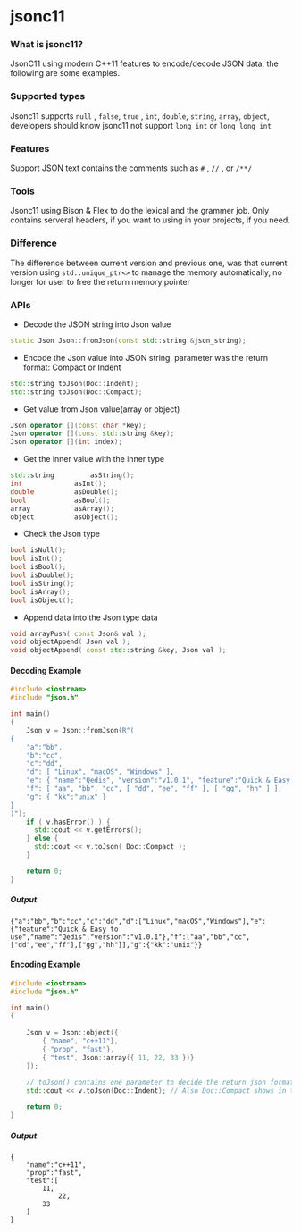 # jsonc11



### What is jsonc11?

JsonC11 using modern C++11 features to encode/decode JSON data, the following are some examples.



### Supported types

Jsonc11 supports `null` , `false`, `true` , `int`, `double`, `string`, `array`, `object`, developers should know jsonc11 not support `long int` or `long long int`



### Features

Support JSON text contains the comments such as `#` , `//` , or `/**/`



### Tools

Jsonc11 using Bison & Flex to do the lexical and the grammer job. Only contains serveral headers, if you want to using in your projects, if you need.



### Difference

The difference between current version and previous one, was that current version using `std::unique_ptr<>` to manage the memory automatically, no longer for user to free the return memory pointer



### APIs

- Decode the JSON string into Json value

```C++
static Json Json::fromJson(const std::string &json_string);
```



- Encode the Json value into JSON string, parameter was the return format: Compact or Indent

```C++
std::string toJson(Doc::Indent);
std::string toJson(Doc::Compact);
```



- Get value from Json value(array or object)

```C++
Json operator [](const char *key);
Json operator [](const std::string &key);
Json operator [](int index);
```



- Get the inner value with the inner type

```c++
std::string 	 	asString();
int 			asInt();
double  		asDouble();
bool 	  		asBool();
array 			asArray();
object  		asObject();
```



- Check the Json type

```c++
bool isNull();
bool isInt();
bool isBool();
bool isDouble();
bool isString();
bool isArray();
bool isObject();
```



- Append data into the Json type data

```C++
void arrayPush( const Json& val );
void objectAppend( Json val );
void objectAppend( const std::string &key, Json val );
```



#### Decoding Example

```C++
#include <iostream>
#include "json.h"

int main()
{
    Json v = Json::fromJson(R"(
{
    "a":"bb",
    "b":"cc",
    "c":"dd",
    "d": [ "Linux", "macOS", "Windows" ],
    "e": { "name":"Qedis", "version":"v1.0.1", "feature":"Quick & Easy for using" },
    "f": [ "aa", "bb", "cc", [ "dd", "ee", "ff" ], [ "gg", "hh" ] ],
    "g": { "kk":"unix" }
}
)");
    if ( v.hasError() ) {
      std::cout << v.getErrors();
    } else {
      std::cout << v.toJson( Doc::Compact );
    }

    return 0;
}
```

##### Output

```
{"a":"bb","b":"cc","c":"dd","d":["Linux","macOS","Windows"],"e":{"feature":"Quick & Easy to use","name":"Qedis","version":"v1.0.1"},"f":["aa","bb","cc",["dd","ee","ff"],["gg","hh"]],"g":{"kk":"unix"}}
```



#### Encoding Example

```C++
#include <iostream>
#include "json.h"

int main()
{
    
    Json v = Json::object({
        { "name", "c++11"},
        { "prop", "fast"},
        { "test", Json::array({ 11, 22, 33 })}
    });
    
  	// toJson() contains one parameter to decide the return json format compact or indent
    std::cout << v.toJson(Doc::Indent); // Also Doc::Compact shows in the previous example

    return 0;
}
```

##### Output

```
{
	"name":"c++11",
	"prop":"fast",
	"test":[
	    11,
            22,
	    33
	]
}
```

